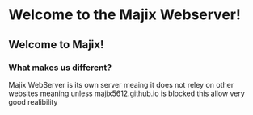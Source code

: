<h1>Welcome to the Majix Webserver!</h1>

<h2>Welcome to Majix!</h2>

<h3>What makes us different?</h3>
<p>Majix WebServer is its own server meaing it does not reley on other websites meaning unless majix5612.github.io is blocked this allow very good realibility</p>
